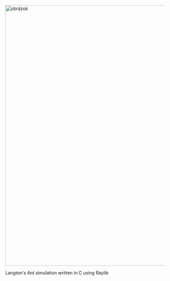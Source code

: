 <img width="1202" height="823" alt="obrázok" src="https://github.com/user-attachments/assets/69ae49ca-6fb5-4c3a-8db3-798d27cb629e" />

Langton's Ant simulation written in C using Raylib
